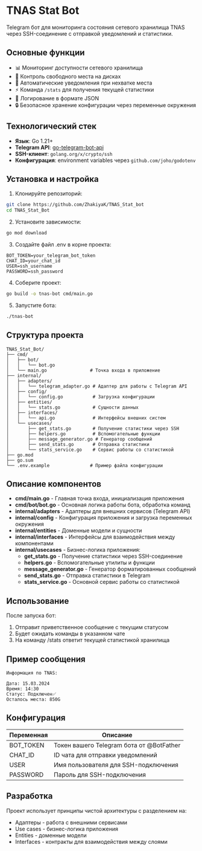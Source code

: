# TNAS Stat Bot

Telegram бот для мониторинга состояния сетевого хранилища TNAS через SSH-соединение с отправкой уведомлений и статистики.

## Основные функции

- 📊 Мониторинг доступности сетевого хранилища
- 💾 Контроль свободного места на дисках
- 🔔 Автоматические уведомления при нехватке места
- ⚡ Команда `/stats` для получения текущей статистики
- 📝 Логирование в формате JSON
- 🔒 Безопасное хранение конфигурации через переменные окружения

## Технологический стек

- **Язык**: Go 1.21+
- **Telegram API**: [go-telegram-bot-api](https://github.com/go-telegram-bot-api/telegram-bot-api)
- **SSH-клиент**: `golang.org/x/crypto/ssh`
- **Конфигурация**: environment variables через `github.com/joho/godotenv`

## Установка и настройка


1. Клонируйте репозиторий:
```bash
git clone https://github.com/ZhakiyaK/TNAS_Stat_bot
cd TNAS_Stat_Bot
```
2. Установите зависимости:
```bash
go mod download
```
3. Создайте файл .env в корне проекта:
```env
BOT_TOKEN=your_telegram_bot_token
CHAT_ID=your_chat_id
USER=ssh_username
PASSWORD=ssh_password
```
4. Соберите проект:
```bash
go build -o tnas-bot cmd/main.go
```
5. Запустите бота:
```bash
./tnas-bot
```

## Структура проекта
```text
TNAS_Stat_Bot/
├── cmd/
│   ├── bot/
│   │   └── bot.go
│   └── main.go                # Точка входа в приложение
├── internal/
│   ├── adapters/
│   │   └── telegram_adapter.go # Адаптер для работы с Telegram API
│   ├── config/
│   │   └── config.go           # Загрузка конфигурации
│   ├── entities/
│   │   └── stats.go            # Сущности данных
│   ├── interfaces/
│   │   └── api.go              # Интерфейсы внешних систем
│   └── usecases/
│       ├── get_stats.go        # Получение статистики через SSH
│       ├── helpers.go          # Вспомогательные функции
│       ├── message_generator.go # Генератор сообщений
│       ├── send_stats.go       # Отправка статистики
│       └── stats_service.go    # Сервис работы со статистикой
├── go.mod
├── go.sum
└── .env.example               # Пример файла конфигурации
```
## Описание компонентов 
- **cmd/main.go** - Главная точка входа, инициализация приложения
- **cmd/bot/bot.go** - Основная логика работы бота, обработка команд
- **internal/adapters** - Адаптеры для внешних сервисов (Telegram API)
- **internal/config** - Конфигурация приложения и загрузка переменных окружения
- **internal/entities** - Доменные модели и сущности
- **internal/interfaces** - Интерфейсы для взаимодействия между компонентами
- **internal/usecases** - Бизнес-логика приложения:
  - **get_stats.go** - Получение статистики через SSH-соединение
  - **helpers.go** - Вспомогательные утилиты и функции
  - **message_generator.go** - Генератор форматированных сообщений
  - **send_stats.go** - Отправка статистики в Telegram
  - **stats_service.go** - Основной сервис работы со статистикой
## Использование
После запуска бот:
  1. Отправит приветственное сообщение с текущим статусом
  2. Будет ожидать команды в указанном чате
  3. На команду /stats ответит текущей статистикой хранилища

## Пример сообщения
```text
Информация по TNAS:

Дата: 15.03.2024
Время: 14:30
Статус: Подключен✅
Осталось места: 850G
```
## Конфигурация
| Переменная | Описание |
|--------|----------|
| BOT_TOKEN | Токен вашего Telegram бота от @BotFather|
| CHAT_ID |	ID чата для отправки уведомлений|
| USER | Имя пользователя для SSH-подключения|
| PASSWORD |	Пароль для SSH-подключения|

## Разработка
Проект использует принципы чистой архитектуры с разделением на:
  - Адаптеры - работа с внешними сервисами
  - Use cases - бизнес-логика приложения
  - Entities - доменные модели
  - Interfaces - контракты для взаимодействия между слоями
